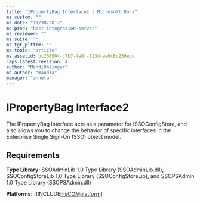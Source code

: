 ```yaml
---
title: "IPropertyBag Interface2 | Microsoft Docs"
ms.custom: ""
ms.date: "11/30/2017"
ms.prod: "host-integration-server"
ms.reviewer: ""
ms.suite: ""
ms.tgt_pltfrm: ""
ms.topic: "article"
ms.assetid: bc260904-c7b7-4e8f-813d-ee0c6c236ecc
caps.latest.revision: 4
author: "MandiOhlinger"
ms.author: "mandia"
manager: "anneta"
---
```

# IPropertyBag Interface2
The IPropertyBag interface acts as a parameter for ISSOConfigStore, and also allows you to change the behavior of specific interfaces in the Enterprise Single Sign-On (SSO) object model.  
  
## Requirements  
 **Type Library:** SSOAdminLib 1.0 Type Library (SSOAdminLib.dll), SSOConfigStoreLib 1.0 Type Library (SSOConfigStoreLib), and SSOPSAdmin 1.0 Type Library (SSOPSAdmin.dll)  
  
 **Platforms:** [!INCLUDE[hisCOMplatform](../includes/hiscomplatform-md.md)]